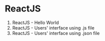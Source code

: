# ReactJS

1. ReactJS - Hello World
2. ReactJS - Users' interface using .js file
3. ReactJS - Users' interface using .json file
